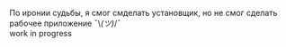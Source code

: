 По иронии судьбы, я смог смделать установщик, но не смог сделать рабочее приложение ¯\\_(ツ)_/¯<br>
work in progress
